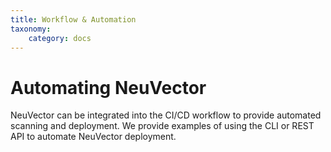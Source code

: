 ```yaml
---
title: Workflow & Automation
taxonomy:
    category: docs
---
```


# Automating NeuVector

NeuVector can be integrated into the CI/CD workflow to provide automated scanning and deployment. We provide examples of using the CLI or REST API to automate NeuVector deployment.
